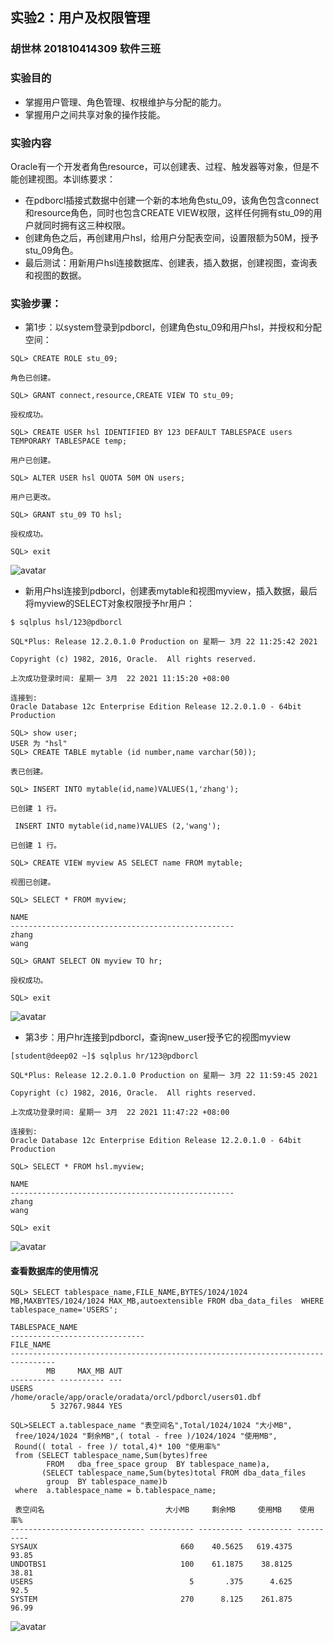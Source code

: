 ## 实验2：用户及权限管理
### 胡世林 201810414309 软件三班

### 实验目的
 - 掌握用户管理、角色管理、权根维护与分配的能力。
 - 掌握用户之间共享对象的操作技能。
### 实验内容
Oracle有一个开发者角色resource，可以创建表、过程、触发器等对象，但是不能创建视图。本训练要求：
- 在pdborcl插接式数据中创建一个新的本地角色stu_09，该角色包含connect和resource角色，同时也包含CREATE VIEW权限，这样任何拥有stu_09的用户就同时拥有这三种权限。
- 创建角色之后，再创建用户hsl，给用户分配表空间，设置限额为50M，授予stu_09角色。
- 最后测试：用新用户hsl连接数据库、创建表，插入数据，创建视图，查询表和视图的数据。
### 实验步骤：
- 第1步：以system登录到pdborcl，创建角色stu_09和用户hsl，并授权和分配空间：
 
```
SQL> CREATE ROLE stu_09;

角色已创建。

SQL> GRANT connect,resource,CREATE VIEW TO stu_09;

授权成功。

SQL> CREATE USER hsl IDENTIFIED BY 123 DEFAULT TABLESPACE users TEMPORARY TABLESPACE temp;

用户已创建。

SQL> ALTER USER hsl QUOTA 50M ON users;

用户已更改。

SQL> GRANT stu_09 TO hsl;

授权成功。

SQL> exit

```

![avatar](/test2/pic1.png)

- 新用户hsl连接到pdborcl，创建表mytable和视图myview，插入数据，最后将myview的SELECT对象权限授予hr用户：
```
$ sqlplus hsl/123@pdborcl

SQL*Plus: Release 12.2.0.1.0 Production on 星期一 3月 22 11:25:42 2021

Copyright (c) 1982, 2016, Oracle.  All rights reserved.

上次成功登录时间: 星期一 3月  22 2021 11:15:20 +08:00

连接到:
Oracle Database 12c Enterprise Edition Release 12.2.0.1.0 - 64bit Production

SQL> show user;
USER 为 "hsl"
SQL> CREATE TABLE mytable (id number,name varchar(50));

表已创建。

SQL> INSERT INTO mytable(id,name)VALUES(1,'zhang');

已创建 1 行。

 INSERT INTO mytable(id,name)VALUES (2,'wang');

已创建 1 行。

SQL> CREATE VIEW myview AS SELECT name FROM mytable;

视图已创建。

SQL> SELECT * FROM myview;

NAME
--------------------------------------------------
zhang
wang

SQL> GRANT SELECT ON myview TO hr;

授权成功。

SQL> exit

```

![avatar](/test2/pic2.png)

- 第3步：用户hr连接到pdborcl，查询new_user授予它的视图myview
```
[student@deep02 ~]$ sqlplus hr/123@pdborcl

SQL*Plus: Release 12.2.0.1.0 Production on 星期一 3月 22 11:59:45 2021

Copyright (c) 1982, 2016, Oracle.  All rights reserved.

上次成功登录时间: 星期一 3月  22 2021 11:47:22 +08:00

连接到:
Oracle Database 12c Enterprise Edition Release 12.2.0.1.0 - 64bit Production

SQL> SELECT * FROM hsl.myview;

NAME
--------------------------------------------------
zhang
wang

SQL> exit

```

![avatar](/test2/pic3.png)

#### 查看数据库的使用情况  
```
SQL> SELECT tablespace_name,FILE_NAME,BYTES/1024/1024 MB,MAXBYTES/1024/1024 MAX_MB,autoextensible FROM dba_data_files  WHERE  tablespace_name='USERS';

TABLESPACE_NAME
------------------------------
FILE_NAME
--------------------------------------------------------------------------------
        MB     MAX_MB AUT
---------- ---------- ---
USERS
/home/oracle/app/oracle/oradata/orcl/pdborcl/users01.dbf
         5 32767.9844 YES

SQL>SELECT a.tablespace_name "表空间名",Total/1024/1024 "大小MB",
 free/1024/1024 "剩余MB",( total - free )/1024/1024 "使用MB",
 Round(( total - free )/ total,4)* 100 "使用率%"
 from (SELECT tablespace_name,Sum(bytes)free
        FROM   dba_free_space group  BY tablespace_name)a,
       (SELECT tablespace_name,Sum(bytes)total FROM dba_data_files
        group  BY tablespace_name)b
 where  a.tablespace_name = b.tablespace_name;

 表空间名                           大小MB     剩余MB     使用MB    使用率%
------------------------------ ---------- ---------- ---------- ----------
SYSAUX                                660    40.5625   619.4375      93.85
UNDOTBS1                              100    61.1875    38.8125      38.81
USERS                                   5       .375      4.625       92.5
SYSTEM                                270      8.125    261.875      96.99

```

![avatar](/test2/pic4.png)
